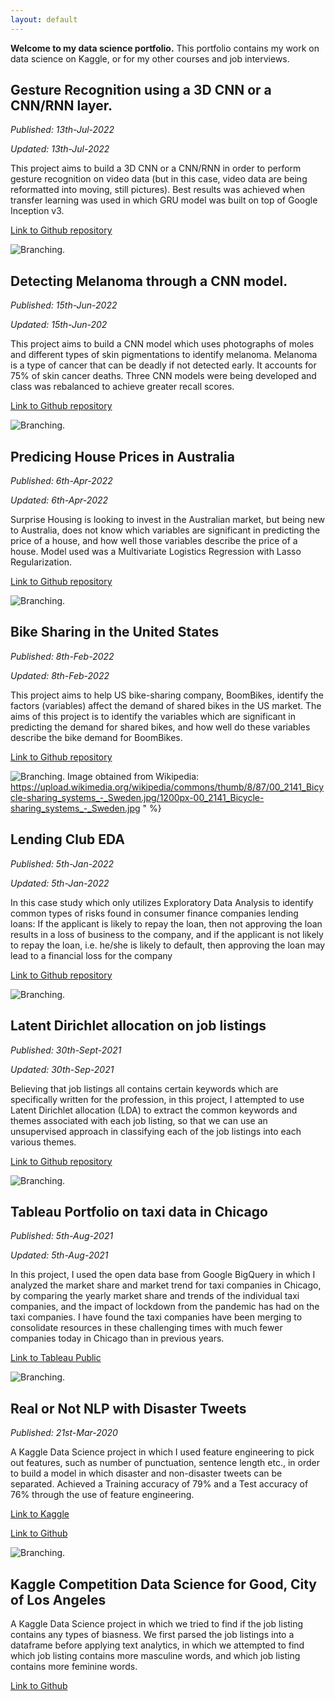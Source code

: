 ```yaml
---
layout: default
---
```

**Welcome to my data science portfolio.**
This portfolio contains my work on data science on Kaggle, or for my other courses and job interviews.

## Gesture Recognition using a 3D CNN or a CNN/RNN layer.

_Published: 13th-Jul-2022_

_Updated: 13th-Jul-2022_

This project aims to build a 3D CNN or a CNN/RNN in order to perform gesture recognition on video data (but in this case, video data are being reformatted into moving, still pictures). Best results was achieved when transfer learning was used in which GRU model was built on top of Google Inception v3.

[Link to Github repository](https://github.com/bengcheo/gesture_recognition)

![Branching](./assets/img/gestures.png).

## Detecting Melanoma through a CNN model.

_Published: 15th-Jun-2022_

_Updated: 15th-Jun-202_

This project aims to build a CNN model which uses photographs of moles and different types of skin pigmentations to identify melanoma. Melanoma is a type of cancer that can be deadly if not detected early. It accounts for 75% of skin cancer deaths. Three CNN models were being developed and class was rebalanced to achieve greater recall scores.

[Link to Github repository](https://github.com/bengcheo/skin_cancer_detection)

![Branching](./assets/img/moles.png).


## Predicing House Prices in Australia

_Published: 6th-Apr-2022_

_Updated: 6th-Apr-2022_

Surprise Housing is looking to invest in the Australian market, but being new to Australia, does not know which variables are significant in predicting the price of a house, and how well those variables describe the price of a house. Model used was a Multivariate Logistics Regression with Lasso Regularization.

[Link to Github repository](https://github.com/bengcheo/housingprices)

![Branching](./assets/img/wordcloud.png).

## Bike Sharing in the United States

_Published: 8th-Feb-2022_

_Updated: 8th-Feb-2022_

This project aims to help US bike-sharing company, BoomBikes, identify the factors (variables) affect the demand of shared bikes in the US market. The aims of this project is to identify the variables which are significant in predicting the demand for shared bikes, and how well do these variables describe the bike demand for BoomBikes.

[Link to Github repository](https://github.com/bengcheo/bikesharing)

![Branching](./assets/img/bikesharing.png).
Image obtained from Wikipedia: https://upload.wikimedia.org/wikipedia/commons/thumb/8/87/00_2141_Bicycle-sharing_systems_-_Sweden.jpg/1200px-00_2141_Bicycle-sharing_systems_-_Sweden.jpg " %}

## Lending Club EDA

_Published: 5th-Jan-2022_

_Updated: 5th-Jan-2022_

In this case study which only utilizes Exploratory Data Analysis to identify common types of risks found in consumer finance companies lending loans:
If the applicant is likely to repay the loan, then not approving the loan results in a loss of business to the company, and if the applicant is not likely to repay the loan, i.e. he/she is likely to default, then approving the loan may lead to a financial loss for the company


[Link to Github repository](https://github.com/bengcheo/lendingclub)

![Branching](./assets/img/wordcloud.png).

## Latent Dirichlet allocation on job listings

_Published: 30th-Sept-2021_

_Updated: 30th-Sep-2021_

Believing that job listings all contains certain keywords which are specifically written for the profession, in this project, I attempted to use Latent Dirichlet allocation (LDA) to extract the common keywords and themes associated with each job listing, so that we can use an unsupervised approach in classifying each of the job listings into each various themes.


[Link to Github repository](https://github.com/bengcheo/NLP-Work/blob/main/Topic_Modelling_on_Job_Adverts.ipynb)

![Branching](./assets/img/wordcloud.png).

## Tableau Portfolio on taxi data in Chicago

_Published: 5th-Aug-2021_

_Updated: 5th-Aug-2021_

In this project, I used the open data base from Google BigQuery in which I analyzed the market share and market trend for taxi companies in Chicago, by comparing the yearly market share and trends of the individual taxi companies, and the impact of lockdown from the pandemic has had on the taxi companies. I have found the taxi companies have been merging to consolidate resources in these challenging times with much fewer companies today in Chicago than in previous years.

[Link to Tableau Public](https://public.tableau.com/app/profile/sebastian5987/viz/chicago_taxi_16276463455580/Story1?publish=yes)

![Branching](./assets/img/chicago.png).

## Real or Not NLP with Disaster Tweets

_Published: 21st-Mar-2020_

A Kaggle Data Science project in which I used feature engineering to pick out features, such as number of punctuation, sentence length etc., in order to build a model in which disaster and non-disaster tweets can be separated. Achieved a Training accuracy of 79% and a Test accuracy of 76% through the use of feature engineering.

[Link to Kaggle](https://www.kaggle.com/theyellowboots/real-or-not-nlp-with-disaster-tweets?scriptVersionId=30563775)

[Link to Github](https://github.com/bengcheo/Real-or-Not-NLP-with-disaster-tweets)

![Branching](./assets/img/disaster.png).

## Kaggle Competition Data Science for Good, City of Los Angeles

A Kaggle Data Science project in which we tried to find if the job listing contains any types of biasness. We first parsed the job listings into a dataframe before applying text analytics, in which we attempted to find which job listing contains more masculine words, and which job listing contains more feminine words.

[Link to Github](https://github.com/bengcheo/LetssaveLA)
